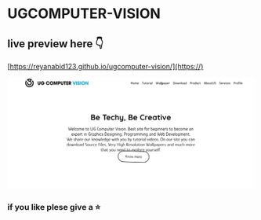 # UGCOMPUTER-VISION

## live preview here 👇

[https://reyanabid123.github.io/ugcomputer-vision/](https://)

![1722923270022](images/README/1722923270022.png)

### if you like plese give a ⭐
